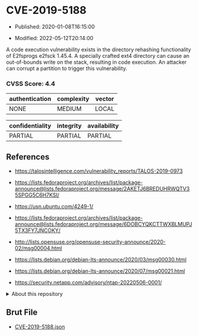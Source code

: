 # CVE-2019-5188

- Published: 2020-01-08T16:15:00

- Modified: 2022-05-12T20:14:00

A code execution vulnerability exists in the directory rehashing functionality of E2fsprogs e2fsck 1.45.4. A specially crafted ext4 directory can cause an out-of-bounds write on the stack, resulting in code execution. An attacker can corrupt a partition to trigger this vulnerability.

### CVSS Score: **4.4**

| authentication | complexity | vector |
| --- | --- | --- |
| NONE | MEDIUM | LOCAL |

| confidentiality | integrity | availability |
| --- | --- | --- |
| PARTIAL | PARTIAL | PARTIAL |

## References

* https://talosintelligence.com/vulnerability_reports/TALOS-2019-0973

* https://lists.fedoraproject.org/archives/list/package-announce@lists.fedoraproject.org/message/2AKETJ6BREDUHRWQTV35SPGG5C6H7KSI/

* https://usn.ubuntu.com/4249-1/

* https://lists.fedoraproject.org/archives/list/package-announce@lists.fedoraproject.org/message/6DOBCYQKCTTWXBLMUPJ5TX3FY7JNCOKY/

* http://lists.opensuse.org/opensuse-security-announce/2020-02/msg00004.html

* https://lists.debian.org/debian-lts-announce/2020/03/msg00030.html

* https://lists.debian.org/debian-lts-announce/2020/07/msg00021.html

* https://security.netapp.com/advisory/ntap-20220506-0001/

<details>
<summary>About this repository</summary> 

  This repository is part of the project [Live Hack CVE](https://github.com/Live-Hack-CVE). Main website can be found [www.live-hack.org](https://www.live-hack.org) 
  
  Made by [Sn0wAlice](https://github.com/Sn0wAlice) for the people that care about security and need to have a feed of the latest CVEs. Hope you enjoy it, don't forget to star the repo and follow me on [Twitter](https://twitter.com/Sn0wAlice) and [Github](https://github.com/Sn0wAlice). And that is my [personnal website](https://www.alice-snow.me/)

  - [Home Page](https://github.com/Live-Hack-CVE)
  - [Framework](https://github.com/Live-Hack-CVE/cve-framework)
  - [CVE database](https://github.com/Live-Hack-CVE/full_database)
  - [Changelog](https://github.com/Live-Hack-CVE/Changelog)
</details>

## Brut File

* [CVE-2019-5188.json](https://raw.githubusercontent.com/Live-Hack-CVE/full_database/main/cves/2019/CVE-2019-5188.json)

